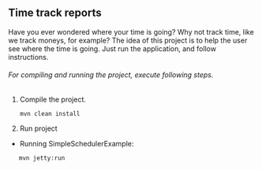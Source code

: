 ## Time track reports  
   
Have you ever wondered where your time is going? Why not track time, like we track moneys, for example?
The idea of this project is to help the user see where the time is going. Just run the application, and follow instructions.

###### For compiling and running the project, execute following steps.

1. Compile the project.
    ```shell
    mvn clean install
    ```

2. Run project
 * Running SimpleSchedulerExample: 
  ```shell
     mvn jetty:run
 ```

